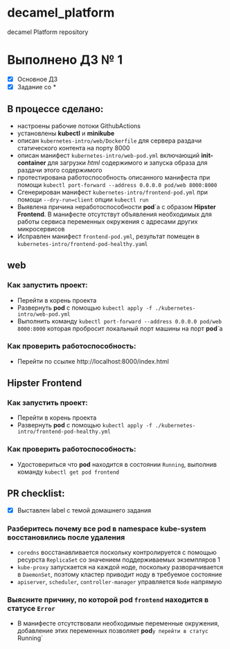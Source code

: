 # decamel_platform
decamel Platform repository

# Выполнено ДЗ № 1

 - [x] Основное ДЗ
 - [x] Задание со *

## В процессе сделано:
 - настроены рабочие потоки GithubActions
 - установлены **kubectl** и **minikube**
 - описан `kubernetes-intro/web/Dockerfile` для сервера раздачи статического контента на порту 8000
 - описан манифест `kubernetes-intro/web-pod.yml` включающий **init-container** для загрузки *html* содержимого и запуска образа для раздачи этого содержимого
 - протестирована работоспособность описанного манифеста при помощи `kubectl port-forward --address 0.0.0.0 pod/web 8000:8000`
 - Сгенерирован манифест `kubernetes-intro/frontend-pod.yml` при помощи `--dry-run=client` опции `kubectl run`
 - Выявлена причина неработоспособности **pod**`a с образом **Hipster Frontend**. В манифесте отсутствут объявления необходимых для работы сервиса переменных окружения с адресами других микросервисов
 - Исправлен манифест `frontend-pod.yml`, результат помещен в `kubernetes-intro/frontend-pod-healthy.yaml`
   
## web
### Как запустить проект:
-  Перейти в корень проекта
 - Развернуть **pod** с помощью `kubectl apply -f ./kubernetes-intro/web-pod.yml`
 - Выполнить команду `kubectl port-forward --address 0.0.0.0 pod/web 8000:8000` которая пробросит локальный порт машины на порт **pod**`a
### Как проверить работоспособность:
 - Перейти по ссылке http://localhost:8000/index.html

## Hipster Frontend
### Как запустить проект:
-  Перейти в корень проекта
 - Развернуть **pod** с помощью `kubectl apply -f ./kubernetes-intro/frontend-pod-healthy.yml`
### Как проверить работоспособность:
- Удостовериться что **pod** находится в состоянии `Running`, выполнив команду `kubectl get pod frontend`
 

## PR checklist:
 - [x] Выставлен label с темой домашнего задания
 
 ### Разберитесь почему все **pod** в namespace kube-system восстановились после удаления 
 
 - `coredns` восстанавливается поскольку контролируется с помощью ресурста `ReplicaSet` со значением поддерживаемых экземпляров 1
 - `kube-proxy` запускается на каждой ноде, поскольку разворачивается в `DaemonSet`, поэтому кластер приводит ноду в требуемое состояние
 - `apiserver`, `scheduler`, `controller-manager` управляется `Node` напрямую
 
 ### Выясните причину, по которой **pod** `frontend` находится в статусе `Error`
 - В манифесте отсутствовали необходимые переменные окружения, добавление этих переменных позволяет **pod**`y перейти в статус `Running`